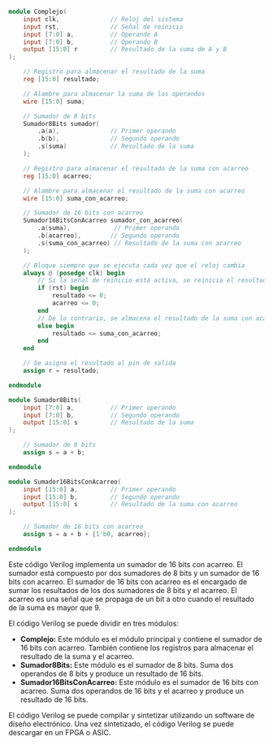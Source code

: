 ```verilog
module Complejo(
    input clk,              // Reloj del sistema
    input rst,              // Señal de reinicio
    input [7:0] a,          // Operando A
    input [7:0] b,          // Operando B
    output [15:0] r         // Resultado de la suma de A y B
);

    // Registro para almacenar el resultado de la suma
    reg [15:0] resultado;

    // Alambre para almacenar la suma de los operandos
    wire [15:0] suma;

    // Sumador de 8 bits
    Sumador8Bits sumador(
        .a(a),              // Primer operando
        .b(b),              // Segundo operando
        .s(suma)            // Resultado de la suma
    );

    // Registro para almacenar el resultado de la suma con acarreo
    reg [15:0] acarreo;

    // Alambre para almacenar el resultado de la suma con acarreo
    wire [15:0] suma_con_acarreo;

    // Sumador de 16 bits con acarreo
    Sumador16BitsConAcarreo sumador_con_acarreo(
        .a(suma),            // Primer operando
        .b(acarreo),        // Segundo operando
        .s(suma_con_acarreo) // Resultado de la suma con acarreo
    );

    // Bloque siempre que se ejecuta cada vez que el reloj cambia
    always @ (posedge clk) begin
        // Si la señal de reinicio está activa, se reinicia el resultado y el acarreo
        if (rst) begin
            resultado <= 0;
            acarreo <= 0;
        end
        // De lo contrario, se almacena el resultado de la suma con acarreo en el resultado
        else begin
            resultado <= suma_con_acarreo;
        end
    end

    // Se asigna el resultado al pin de salida
    assign r = resultado;

endmodule

module Sumador8Bits(
    input [7:0] a,          // Primer operando
    input [7:0] b,          // Segundo operando
    output [15:0] s         // Resultado de la suma
);

    // Sumador de 8 bits
    assign s = a + b;

endmodule

module Sumador16BitsConAcarreo(
    input [15:0] a,         // Primer operando
    input [15:0] b,         // Segundo operando
    output [15:0] s         // Resultado de la suma con acarreo
);

    // Sumador de 16 bits con acarreo
    assign s = a + b + {1'b0, acarreo};

endmodule
```

Este código Verilog implementa un sumador de 16 bits con acarreo. El sumador está compuesto por dos sumadores de 8 bits y un sumador de 16 bits con acarreo. El sumador de 16 bits con acarreo es el encargado de sumar los resultados de los dos sumadores de 8 bits y el acarreo. El acarreo es una señal que se propaga de un bit a otro cuando el resultado de la suma es mayor que 9.

El código Verilog se puede dividir en tres módulos:

* **Complejo:** Este módulo es el módulo principal y contiene el sumador de 16 bits con acarreo. También contiene los registros para almacenar el resultado de la suma y el acarreo.
* **Sumador8Bits:** Este módulo es el sumador de 8 bits. Suma dos operandos de 8 bits y produce un resultado de 16 bits.
* **Sumador16BitsConAcarreo:** Este módulo es el sumador de 16 bits con acarreo. Suma dos operandos de 16 bits y el acarreo y produce un resultado de 16 bits.

El código Verilog se puede compilar y sintetizar utilizando un software de diseño electrónico. Una vez sintetizado, el código Verilog se puede descargar en un FPGA o ASIC.